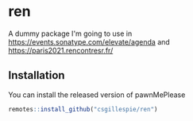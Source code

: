 # ren

A dummy package I'm going to use in https://events.sonatype.com/elevate/agenda and https://paris2021.rencontresr.fr/


## Installation

You can install the released version of pawnMePlease 

``` r
remotes::install_github("csgillespie/ren")
```
